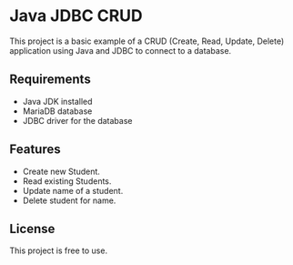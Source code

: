 # Java JDBC CRUD

This project is a basic example of a CRUD (Create, Read, Update, Delete) application using Java and JDBC to connect to a database.

## Requirements

- Java JDK installed
- MariaDB database
- JDBC driver for the database

## Features

- Create new Student.
- Read existing Students.
- Update name of a student.
- Delete student for name.

## License

This project is free to use.

